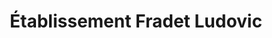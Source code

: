 ---
title: "Établissement Fradet Ludovic"
url: /bellegarde-en-marche/etablissement-fradet-ludovic/
shop: Autowerkstatt
---